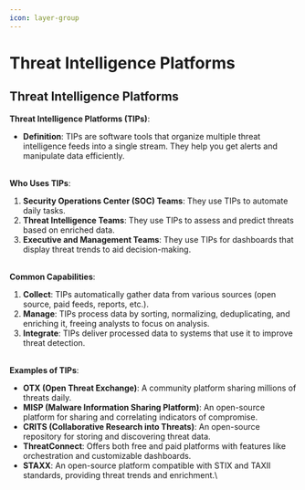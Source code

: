 ```yaml
---
icon: layer-group
---
```


# Threat Intelligence Platforms

## Threat Intelligence Platforms

**Threat Intelligence Platforms (TIPs)**:

* **Definition**: TIPs are software tools that organize multiple threat intelligence feeds into a single stream. They help you get alerts and manipulate data efficiently.

\
**Who Uses TIPs**:

1. **Security Operations Center (SOC) Teams**: They use TIPs to automate daily tasks.
2. **Threat Intelligence Teams**: They use TIPs to assess and predict threats based on enriched data.
3. **Executive and Management Teams**: They use TIPs for dashboards that display threat trends to aid decision-making.

\
**Common Capabilities**:

1. **Collect**: TIPs automatically gather data from various sources (open source, paid feeds, reports, etc.).
2. **Manage**: TIPs process data by sorting, normalizing, deduplicating, and enriching it, freeing analysts to focus on analysis.
3. **Integrate**: TIPs deliver processed data to systems that use it to improve threat detection.

\
**Examples of TIPs**:

* **OTX (Open Threat Exchange)**: A community platform sharing millions of threats daily.
* **MISP (Malware Information Sharing Platform)**: An open-source platform for sharing and correlating indicators of compromise.
* **CRITS (Collaborative Research into Threats)**: An open-source repository for storing and discovering threat data.
* **ThreatConnect**: Offers both free and paid platforms with features like orchestration and customizable dashboards.
* **STAXX**: An open-source platform compatible with STIX and TAXII standards, providing threat trends and enrichment.\


